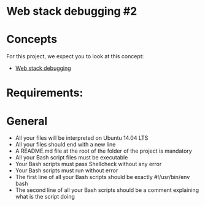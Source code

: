 # Web stack debugging #2
# Concepts
For this project, we expect you to look at this concept:
* <a href = "https://intranet.alxswe.com/concepts/68">Web stack debugging</a>

# Requirements:
# General
* All your files will be interpreted on Ubuntu 14.04 LTS
* All your files should end with a new line
* A README.md file at the root of the folder of the project is mandatory
* All your Bash script files must be executable
* Your Bash scripts must pass Shellcheck without any error
* Your Bash scripts must run without error
* The first line of all your Bash scripts should be exactly #!/usr/bin/env bash
* The second line of all your Bash scripts should be a comment explaining what is the script doing

